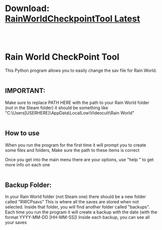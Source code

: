 # Download: [RainWorldCheckpointTool Latest](https://github.com/olliez-mods/RainWorldCheckPointTool/releases/latest)

<br/><br/>

# Rain World CheckPoint Tool
This Python program allows you to easily change the sav file for Rain World.
<br/><br/>


## IMPORTANT:
  Make sure to replace PATH HERE with the path to your Rain World folder (not in the Steam folder) it should be 
    something like "C:\Users\[USERHERE]\AppData\LocalLow\Videocult\Rain World"
<br/><br/>

## How to use

When you run the program for the first time it will prompt you to create some files and folders, Make sure the path to these items is correct
  
  Once you get into the main menu there are your options, use "help <number>" to get more info on each one
  <br/><br/>
  
## Backup Folder:
  In your Rain World folder (not Steam one) there should be a new folder called "RWCPsavs" This is where all the saves are stored when not selected. Inside that folder, you
     will find another folder called "backups".
     Each time you run the program it will create a backup with the date (with the format YYYY-MM-DD [HH-MM-SS]) 
    Inside each backup, you can see all your saves

